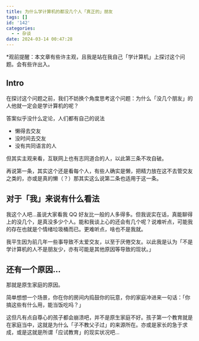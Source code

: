 ```yaml
---
title: 为什么学计算机的都没几个人「真正的」朋友
tags: []
id: '142'
categories:
  - - 杂谈
date: 2024-03-14 00:47:28
---
```


\*观前提醒：本文章有些许主观，且我是站在我自己「学计算机」上探讨这个问题。会有些许出入。

## Intro

在探讨这个问题之前，我们不妨换个角度思考这个问题：为什么「没几个朋友」的人他就一定会是学计算机的呢？

答案似乎没什么定论，人们都有自己的说法

*   懒得去交友
*   没时间去交友
*   没有共同语言的人

但其实主观来看，互联网上也有志同道合的人，以此第三条不攻自破。

再说第一条，其实这个还是看每个人，有些人确实是懒，把精力放在这不去管交友之类的，亦或是真的懒（？）那其实这么说第二条也适用于这一条。

## 对于「我」来说有什么看法

我这个人吧...虽说大家看我 QQ 好友比一般的人多得多。但我说实在话，真能聊得上的没几个，是真没多少个人。能和我谈上心的还会有几个呢？说难听点，可能我的存在也就是个情绪垃圾桶而已。更难听点，啥也不是我就。

我平生因为前几年一些事导致不太爱交友，以至于厌倦交友。以此我是认为「不是学计算机的人不是朋友少，亦有可能是其他原因等导致的现状。」

## 还有一个原因...

那就是原生家庭的原因。

简单想想一个场景，你在你的房间内捣鼓你的玩意，你的家庭冲进来一句话：「你搞这些有什么用，能当饭吃吗？」

这但凡有点自尊心的孩子都会崩溃吧，并不是原生家庭不好。孩子第一个教育就是在家庭当中，这就是为什么「子不教父子过」的来源所在。亦或是家长的急于求成，或是这就是所谓「应试教育」的现实状况吧...
